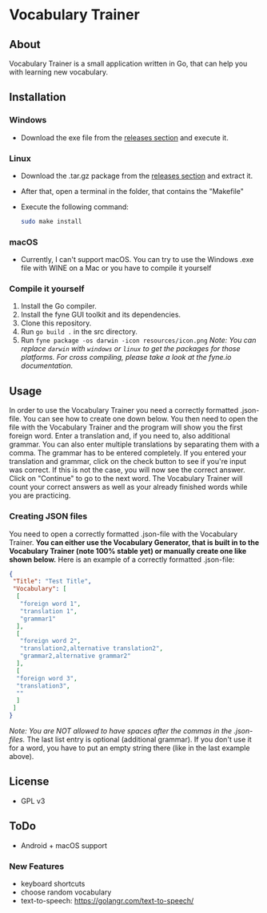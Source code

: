 # Vocabulary Trainer

## About

Vocabulary Trainer is a small application written in Go, that can help you with learning new vocabulary.

## Installation

### Windows

- Download the exe file from the [releases section](https://github.com/Palexer/vocabulary-trainer/releases) and execute it.

### Linux

- Download the .tar.gz package from the [releases section](https://github.com/Palexer/vocabulary-trainer/releases) and extract it.

- After that, open a terminal in the folder, that contains the "Makefile"

- Execute the following command:
  
  ```bash
  sudo make install
  ```

### macOS

- Currently, I can't support macOS. You can try to use the Windows .exe file with WINE on a Mac or you have to compile it yourself

### Compile it yourself

1. Install the Go compiler.
2. Install the fyne GUI toolkit and its dependencies.
3. Clone this repository.
4. Run ```go build .``` in the src directory.
5. Run ```fyne package -os darwin -icon resources/icon.png``` 
    _Note: You can replace ```darwin``` with ```windows``` or ```linux``` to get the packages for those platforms. For cross compiling, please take a look at the fyne.io documentation._

## Usage

In order to use the Vocabulary Trainer you need a correctly formatted .json-file. You can see how to create one down below.
You then need to open the file with the Vocabulary Trainer and the program will show you the first foreign word. Enter a 
translation and, if you need to, also additional grammar. You can also enter multiple translations by separating them with a comma.
The grammar has to be entered completely. If you entered your translation and grammar, click on the check button to see if you're input was correct. If this is not the case, you will now see the correct answer.  Click on "Continue" to go to the next word. The Vocabulary Trainer will count your correct answers as well as your already finished words while you are practicing.

### Creating JSON files

You need to open a correctly formatted .json-file with the Vocabulary Trainer.
**You can either use the Vocabulary Generator, that is built in to the Vocabulary Trainer (note 100% stable yet) or manually create one like shown below.**
Here is an example of a correctly formatted .json-file:

```JSON
{
 "Title": "Test Title",
 "Vocabulary": [
  [
   "foreign word 1",
   "translation 1",
   "grammar1"
  ],
  [
   "foreign word 2",
   "translation2,alternative translation2",
   "grammar2,alternative grammar2"
  ],
  [
  "foreign word 3",
  "translation3",
  ""
  ]
 ]
}
```

_Note: You are NOT allowed to have spaces after the commas in the .json-files._
The last list entry is optional (additional grammar). If you don't use it for a word, 
you have to put an empty string there (like in the last example above).

## License

- GPL v3

## ToDo

- Android + macOS support

### New Features

- keyboard shortcuts 
- choose random vocabulary
- text-to-speech: https://golangr.com/text-to-speech/

